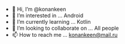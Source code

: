 - 👋 Hi, I’m @konankeen
- 👀 I’m interested in ... Android
- 🌱 I’m currently learning ... Kotlin
- 💞️ I’m looking to collaborate on ... All people
- 📫 How to reach me ... konankeen@mail.ru

<!---
konankeen/konankeen is a ✨ special ✨ repository because its `README.md` (this file) appears on your GitHub profile.
You can click the Preview link to take a look at your changes.
--->
